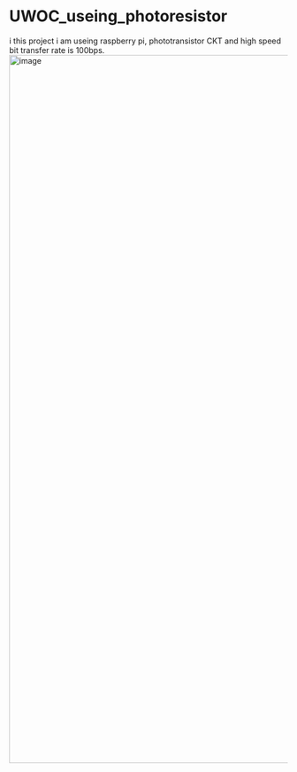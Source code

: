 # UWOC_useing_photoresistor
i this project i am useing raspberry pi, phototransistor CKT and high speed bit transfer rate is 100bps.
<img width="562" height="1280" alt="image" src="https://github.com/user-attachments/assets/8f5e1673-5d61-493b-8574-64edba64efb2" />
